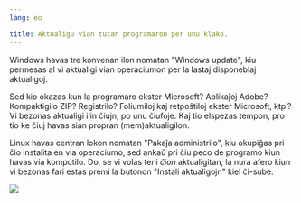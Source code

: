 ```yaml
---
lang: eo

title: Aktualigu vian tutan programaron per unu klako.
---
```


Windows havas tre konvenan ilon nomatan "Windows update", kiu permesas al vi aktualigi vian operaciumon per la lastaj disponeblaj aktualigoj.

Sed kio okazas kun la programaro ekster Microsoft? Aplikaĵoj Adobe? Kompaktigilo ZIP? Registrilo? Foliumiloj kaj retpoŝtiloj ekster Microsoft, ktp.? Vi bezonas aktualigi ilin ĉiujn, po unu ĉiufoje. Kaj tio elspezas tempon, pro tio ke ĉiuj havas sian propran (mem)aktualigilon.

Linux havas centran lokon nomatan "Pakaĵa administrilo", kiu okupiĝas pri ĉio instalita en via operaciumo, sed ankaŭ pri ĉiu peco de programo kiun havas via komputilo. Do, se vi volas teni <i>ĉion</i> aktualigitan, la nura afero kiun vi bezonas fari estas premi la butonon "Instali aktualigojn" kiel ĉi-sube:

<img src="Images/global_update.png" />




